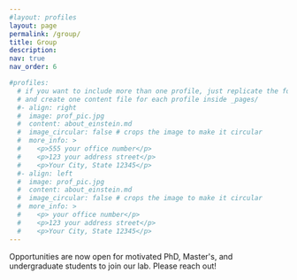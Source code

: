 ```yaml
---
#layout: profiles
layout: page
permalink: /group/
title: Group
description:
nav: true
nav_order: 6

#profiles:
  # if you want to include more than one profile, just replicate the following block
  # and create one content file for each profile inside _pages/
  #- align: right
  #  image: prof_pic.jpg
  #  content: about_einstein.md
  #  image_circular: false # crops the image to make it circular
  #  more_info: >
  #    <p>555 your office number</p>
  #    <p>123 your address street</p>
  #    <p>Your City, State 12345</p>
  #- align: left
  #  image: prof_pic.jpg
  #  content: about_einstein.md
  #  image_circular: false # crops the image to make it circular
  #  more_info: >
  #    <p> your office number</p>
  #    <p>123 your address street</p>
  #    <p>Your City, State 12345</p>
---
```


Opportunities are now open for motivated PhD, Master's, and undergraduate students to join our lab. Please reach out!

